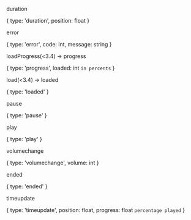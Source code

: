 duration

{
	type: 'duration',
	position: float
}

error

{
	type: 'error',
	code: int,
	message: string
}

loadProgress(<3.4) -> progress

{
	type: 'progress',
	loaded: int	`in percents`
}

load(<3.4) -> loaded

{
	type: 'loaded'
}

pause

{
	type: 'pause'
}

play

{
	type: 'play'
}

volumechange

{
	type: 'volumechange',
	volume: int
}

ended

{
	type: 'ended'
}

timeupdate

{
	type: 'timeupdate',
	position: float,
	progress: float `percentage played`
}